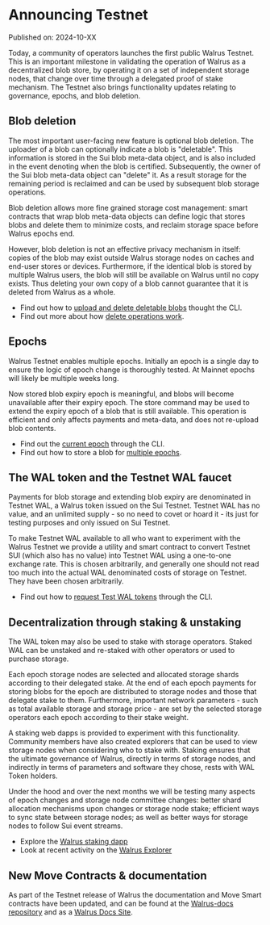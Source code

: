 # Announcing Testnet

<!-- TODO change this date -->
Published on: 2024-10-XX

Today, a community of operators launches the first public Walrus Testnet.
This is an important milestone in validating the operation of Walrus as a decentralized blob store,
by operating it on a set of independent storage nodes, that change over time through a delegated
proof of stake mechanism. The Testnet also brings functionality updates relating to governance,
epochs, and blob deletion.

## Blob deletion

The most important user-facing new feature is optional blob deletion. The uploader of a blob can
optionally indicate a blob is "deletable". This information is stored in the Sui blob meta-data
object, and is also included in the event denoting when the blob is certified. Subsequently, the
owner of the Sui blob meta-data object can "delete" it. As a result storage for the remaining
period is reclaimed and can be used by subsequent blob storage operations.

Blob deletion allows more fine grained storage cost management: smart contracts that wrap blob
meta-data objects can define logic that stores blobs and delete them to minimize costs, and reclaim
storage space before Walrus epochs end.

However, blob deletion is not an effective privacy mechanism in itself: copies of the blob may exist
outside Walrus storage nodes on caches and end-user stores
or devices. Furthermore, if the identical blob is stored by multiple Walrus users, the blob will
still be available on Walrus until no copy exists. Thus deleting your own copy of a blob cannot
guarantee that it is deleted from Walrus as a whole.

- Find out how to
  [upload and delete deletable blobs](../usage/client-cli.md#reclaiming-space-via-deletable-blobs)
  thought the CLI.
- Find out more about how [delete operations work](../dev-guide/dev-operations.md#delete).

## Epochs

Walrus Testnet enables multiple epochs. Initially an epoch is a single day to ensure the logic of
epoch change is thoroughly tested. At Mainnet epochs will likely be multiple weeks long.

Now stored blob expiry epoch is meaningful, and blobs will become unavailable after their expiry
epoch. The store command may be used to extend the expiry epoch of a blob that is still available.
This operation is efficient and only affects payments and meta-data, and does not re-upload blob
contents.

- Find out the [current epoch](../usage/client-cli.md#walrus-system-information) through the CLI.
- Find out how to store a blob for
  [multiple epochs](../usage/client-cli.md#storing-querying-status-and-reading-blobs).

## The WAL token and the Testnet WAL faucet

Payments for blob storage and extending blob expiry are denominated in Testnet WAL, a
Walrus token issued on the Sui Testnet. Testnet WAL has no value, and an unlimited supply - so no
need to covet or hoard it - its just for testing purposes and only issued on Sui Testnet.

To make Testnet WAL available to all who want to experiment with the Walrus Testnet we provide a
utility and smart contract to convert Testnet SUI (which also has no value) into Testnet WAL using
a one-to-one exchange rate. This is chosen arbitrarily, and generally one should not read too much
into the actual WAL denominated costs of storage on Testnet. They have been chosen arbitrarily.

- Find out how to [request Test WAL tokens](../usage/setup.md#testnet-wal-faucet) through the CLI.

## Decentralization through staking & unstaking

The WAL token may also be used to stake with storage operators. Staked WAL can be unstaked and
re-staked with other operators or used to purchase storage.

Each epoch storage nodes are selected and allocated storage shards according to their delegated
stake. At the end of each epoch payments for storing blobs for the epoch are distributed to storage
nodes and those that delegate stake to them. Furthermore, important network parameters - such as
total available storage and storage price - are set by the selected storage operators each epoch
according to their stake weight.

A staking web dapps is provided to experiment with this functionality. Community members have also
created explorers that can be used to view storage nodes when considering who to stake with. Staking
ensures that the ultimate governance of Walrus, directly in terms of storage nodes, and indirectly
in terms of parameters and software they chose, rests with WAL Token holders.

Under the hood and over the next months we will be testing many aspects of epoch changes and
storage node committee changes: better shard allocation mechanisms upon changes or storage node
stake; efficient ways to sync state between storage nodes; as well as better ways for storage nodes
to follow Sui event streams.

- Explore the [Walrus staking dapp]()
- Look at recent activity on the [Walrus Explorer]()

## New Move Contracts & documentation

As part of the Testnet release of Walrus the documentation and Move Smart contracts have been
updated, and can be found at the [Walrus-docs repository](https://github.com/MystenLabs/walrus-docs)
and as a [Walrus Docs Site](https://docs.walrus.site/).
